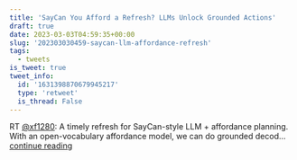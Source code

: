 ```yaml
---
title: 'SayCan You Afford a Refresh? LLMs Unlock Grounded Actions'
draft: true
date: 2023-03-03T04:59:35+00:00
slug: '202303030459-saycan-llm-affordance-refresh'
tags:
  - tweets
is_tweet: true
tweet_info:
  id: '1631398870679945217'
  type: 'retweet'
  is_thread: False
---
```




RT [@xf1280](https://x.com/xf1280): A timely refresh for SayCan-style LLM + affordance planning. With an open-vocabulary affordance model, we can do grounded decod… [continue reading](https://x.com/sytelus/status/1631398870679945217)
